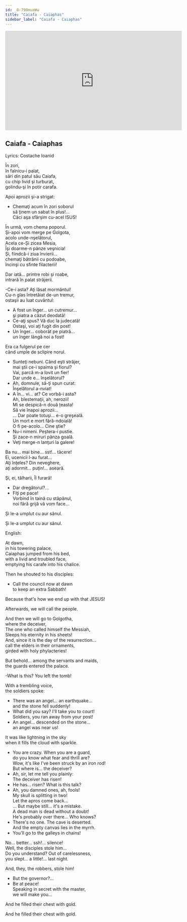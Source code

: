 ```yaml
---
id: _8-790muoWw
title: "Caiafa - Caiaphas"
sidebar_label: "Caiafa - Caiaphas"
---
```


<div class="video-float-container">
  <iframe
    width="560"
    height="315"
    src="https://www.youtube.com/embed/_8-790muoWw"
    title="YouTube video player"
    frameborder="0"
    allow="accelerometer; autoplay; clipboard-write; encrypted-media; gyroscope; picture-in-picture; web-share"
    referrerpolicy="strict-origin-when-cross-origin"
    allowfullscreen
  ></iframe>
</div>

## Caiafa - Caiaphas

Lyrics: Costache Ioanid

În zori,  
în falnicu-i palat,  
sări din patul său Caiafa,  
cu chip livid şi turburat,  
golindu-şi în potir carafa.

Apoi aprozii şi-a strigat:  
- Chemaţi acum în zori soborul  
să ţinem un sabat în plus!...  
Căci aşa sfârşim cu-acel ISUS!

În urmă, vom chema poporul.  
Şi-apoi vom merge pe Golgota,  
acolo unde-nşelătorul,  
Acela ce-Și zicea Mesia,  
Îşi doarme-n pânze veşnicia!  
Şi, fiindcă-i ziua învierii...  
chemaţi bătrânii cu podoabe,  
încinşi cu sfinte filacterii!

  
Dar iată... printre robi şi roabe,  
intrară în palat străjerii.

-Ce-i asta? Aţi lăsat mormântul!  
Cu-n glas întretăiat de-un tremur,  
ostaşii au luat cuvântul:

- A fost un înger... un cutremur...  
şi piatra a căzut deodată!  
- Ce-aţi spus? Vă duc la judecată!  
Ostaşi, voi aţi fugit din post!  
- Un înger... coborât pe piatră...  
un înger lângă noi a fost!

Era ca fulgerul pe cer  
când umple de sclipire norul.  
- Sunteţi nebuni. Când eşti străjer,  
mai ştii ce-i spaima şi fiorul?  
Vai, parcă m-a lovit un fier!  
Dar unde e... înşelătorul?  
- Ah, domnule, să-ţi spun curat:  
Înşelătorul a-nviat!  
- A în... vi... at? Ce vorbă-i asta?  
Ah, blestemaţii, ah, nerozii!  
Mi se despică-n două țeasta!  
Să vie înapoi aprozii...  
... Dar poate totuşi... e-o greşeală.  
Un mort e mort fără-ndoială!  
O fi pe-acolo... Cine ştie?  
- Nu-i nimeni. Peştera-i pustie.  
Şi zace-n miruri pânza goală.  
- Veţi merge-n lanţuri la galere!

Ba nu... mai bine... sst!... tăcere!  
Ei, ucenicii l-au furat...  
Aţi înţeles? Din neveghere,  
aţi adormit... puţin!... aseară.

Şi, ei, tâlharii, Îl furară!  
- Dar dregătorul?...  
- Fiţi pe pace!  
Vorbind în taină cu stăpânul,  
noi fără grijă vă vom face...

Şi le-a umplut cu aur sânul.

Şi le-a umplut cu aur sânul.

English:

At dawn,  
in his towering palace,  
Caiaphas jumped from his bed,  
with a livid and troubled face,  
emptying his carafe into his chalice.

Then he shouted to his disciples:  
- Call the council now at dawn  
to keep an extra Sabbath!

Because that's how we end up with that JESUS!

Afterwards, we will call the people.

And then we will go to Golgotha,  
where the deceiver,  
The one who called himself the Messiah,  
Sleeps his eternity in his sheets!  
And, since it is the day of the resurrection...  
call the elders in their ornaments,  
girded with holy phylacteries!

But behold... among the servants and maids,  
the guards entered the palace.

-What is this? You left the tomb!

With a trembling voice,  
the soldiers spoke:

- There was an angel... an earthquake...  
and the stone fell suddenly!  
- What did you say? I'll take you to court!  
Soldiers, you ran away from your post!  
- An angel... descended on the stone...  
an angel was near us!

It was like lightning in the sky  
when it fills the cloud with sparkle.  
- You are crazy. When you are a guard,  
do you know what fear and thrill are?  
Wow, it's like I've been struck by an iron rod!  
But where is... the deceiver?  
- Ah, sir, let me tell you plainly:  
The deceiver has risen!  
- He has... risen? What is this talk?  
- Ah, you damned ones, ah, fools!  
My skull is splitting in two!  
Let the apros come back...  
... But maybe still... it's a mistake.  
A dead man is dead without a doubt!  
He's probably over there... Who knows?  
- There's no one. The cave is deserted.  
And the empty canvas lies in the myrrh.  
- You'll go to the galleys in chains!

No... better... ssh!... silence!  
Well, the disciples stole him...  
Do you understand? Out of carelessness,  
you slept... a little!... last night.

And, they, the robbers, stole him!  
- But the governor?...  
- Be at peace!  
Speaking in secret with the master,  
we will make you...

And he filled their chest with gold.

And he filled their chest with gold.
